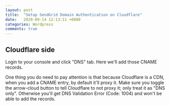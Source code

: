 ```yaml
---
layout: post
title:  "Setup SendGrid Domain Authentication on Cloudflare"
date:   2020-09-14 12:13:11 +0800
categories: Wordpress
comments: true
---
```


## Cloudflare side
Login to your console and click "DNS" tab. Here we'll add those CNAME records.

One thing you do need to pay attention is that because Cloudflare is a CDN, when you add a CNAME entry, by default it'll proxy it. Make sure you toggle the arrow-cloud button to tell Cloudflare to not proxy it; only treat it as "DNS only". Otherwise you'll get DNS Validation Error (Code: 1004) and won't be able to add the records.